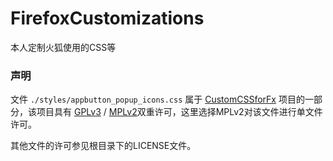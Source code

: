 # FirefoxCustomizations
本人定制火狐使用的CSS等

### 声明
<p>文件 <code>./styles/appbutton_popup_icons.css</code> 属于 <a href="https://github.com/aris-t2/customcssforfx">CustomCSSforFx</a> 项目的一部分，该项目具有  <a href="https://www.gnu.org/licenses/gpl-3.0.md">GPLv3</a> /  <a href="https://www.mozilla.org/en-US/MPL/2.0/"> MPLv2</a>双重许可，这里选择MPLv2对该文件进行单文件许可。</p>
<p>其他文件的许可参见根目录下的LICENSE文件。</p>
